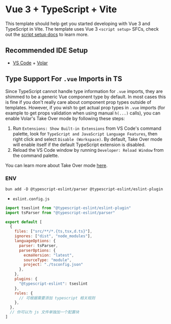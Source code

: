 # Vue 3 + TypeScript + Vite

This template should help get you started developing with Vue 3 and TypeScript in Vite. The template uses Vue
3 `<script setup>` SFCs, check out
the [script setup docs](https://v3.vuejs.org/api/sfc-script-setup.html#sfc-script-setup) to learn more.

## Recommended IDE Setup

- [VS Code](https://code.visualstudio.com/) + [Volar](https://marketplace.visualstudio.com/items?itemName=Vue.volar)

## Type Support For `.vue` Imports in TS

Since TypeScript cannot handle type information for `.vue` imports, they are shimmed to be a generic Vue component type
by default. In most cases this is fine if you don't really care about component prop types outside of templates.
However, if you wish to get actual prop types in `.vue` imports (for example to get props validation when using
manual `h(...)` calls), you can enable Volar's Take Over mode by following these steps:

1. Run `Extensions: Show Built-in Extensions` from VS Code's command palette, look
   for `TypeScript and JavaScript Language Features`, then right click and select `Disable (Workspace)`. By default,
   Take Over mode will enable itself if the default TypeScript extension is disabled.
2. Reload the VS Code window by running `Developer: Reload Window` from the command palette.

You can learn more about Take Over mode [here](https://github.com/johnsoncodehk/volar/discussions/471).

### ENV

```shell
bun add -D @typescript-eslint/parser @typescript-eslint/eslint-plugin
```

- `eslint.config.js`

```js
import tseslint from "@typescript-eslint/eslint-plugin"
import tsParser from "@typescript-eslint/parser"

export default [
  {
    files: ["src/**/*.{ts,tsx,d.ts}"],
    ignores: ["dist", "node_modules"],
    languageOptions: {
      parser: tsParser,
      parserOptions: {
        ecmaVersion: "latest",
        sourceType: "module",
        project: "./tsconfig.json"
      },
    },
    plugins: {
      "@typescript-eslint": tseslint
    },
    rules: {
      // 可根据需要添加 typescript 相关规则
    },
  },
  // 你可以为 js 文件单独加一个配置块
]
```
